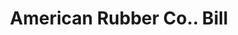 ---
doi: 10.7916/D8DB9D2G
date_other: '1870'
date_other_textual: 1870-1879
form: printed ephemera
genre:
- Invoices
name:
- American Rubber Co.
object_in_context_url: https://biggert.cul.columbia.edu/items/view/ave_biggert_01775
subject_hierarchical_geographic:
- Boston, Massachusetts, United States
subject_name:
- American Rubber Co.
title: American Rubber Co.. Bill
sort_title: American Rubber Co.. Bill
call_number: ave_biggert_01775
coordinates:
- 42.35805555555556,-71.06361111111111
pid: ave_biggert_01775
identifiers: ave_biggert_01775
canvas_id: ldpd:397033
permalink: "/items/ave_biggert_01775/"
layout: iiif-image-page
---